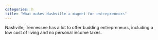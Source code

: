 ```yaml
---
categories: h
title: "What makes Nashville a magnet for entrepreneurs"
---
```

Nashville, Tennessee has a lot to offer budding entrepreneurs, including a low cost of living and no personal income taxes.